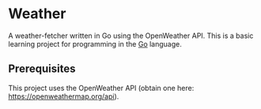 # Weather

A weather-fetcher written in Go using the OpenWeather API.
This is a basic learning project for programming in the [Go](http://golang.org/) language.

## Prerequisites
This project uses the OpenWeather API (obtain one here: https://openweathermap.org/api).
